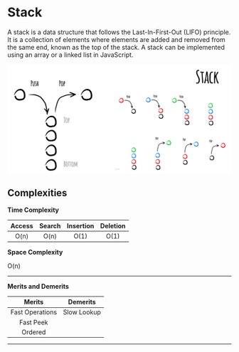 # Stack

A stack is a data structure that follows the Last-In-First-Out (LIFO) principle. It is a collection of elements where elements are added and removed from the same end, known as the top of the stack. A stack can be implemented using an array or a linked list in JavaScript.

![Alt text](https://github.com/Danish9991/Data-structures-and-Algorithms-/blob/main/data-structure/stack/images/stack.jpeg)

******Complexities******
---

****Time Complexity****

| Access        | Search        | Insertion     | Deletion      | 
|:-------------:|:-------------:|:-------------:|:-------------:|
| O(n)          | O(n)          | O(1)          | O(1)          |

****Space Complexity****

O(n)

<hr>

******Merits and Demerits******

| **Merits**           | **Demerits**        |
|:-------------:       |   :-------------:   |
| Fast Operations      |   Slow Lookup       |
| Fast Peek            |                     |
| Ordered              |                     |
---